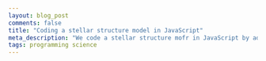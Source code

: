 ```yaml
---
layout: blog_post
comments: false
title: "Coding a stellar structure model in JavaScript"
meta_description: "We code a stellar structure mofr in JavaScript by adopting the StatStar code from Carroll & Ostlie's textbook."
tags: programming science
---
```


<p class='ThreeBodyProblem-debugOutput'></p>

<script src="/js/2019/stellar_model/main.js"></script>


<br>

